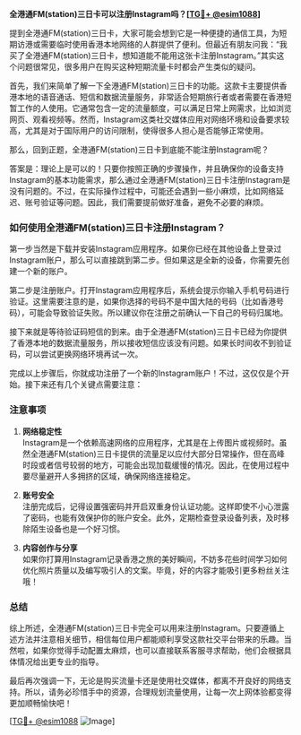 **全港通FM(station)三日卡可以注册Instagram吗？[[TG💪+ @esim1088](https://t.me/s/esim1088)]**

提到全港通FM(station)三日卡，大家可能会想到它是一种便捷的通信工具，为短期访港或需要临时使用香港本地网络的人群提供了便利。但最近有朋友问我：“我买了全港通FM(station)三日卡，想知道能不能用这张卡注册Instagram。”其实这个问题很常见，很多用户在购买这种短期流量卡时都会产生类似的疑问。

首先，我们来简单了解一下全港通FM(station)三日卡的功能。这款卡主要提供香港本地的语音通话、短信和数据流量服务，非常适合短期旅行者或者需要在香港短暂工作的人使用。它通常包含一定的流量额度，可以满足日常上网需求，比如浏览网页、观看视频等。然而，Instagram这类社交媒体应用对网络环境和设备要求较高，尤其是对于国际用户的访问限制，使得很多人担心是否能够正常使用。

那么，回到正题，全港通FM(station)三日卡到底能不能注册Instagram呢？

答案是：理论上是可以的！只要你按照正确的步骤操作，并且确保你的设备支持Instagram的基本功能需求，那么通过全港通FM(station)三日卡注册Instagram是没有问题的。不过，在实际操作过程中，可能还会遇到一些小麻烦，比如网络延迟、账号验证等问题。因此，我们需要提前做好准备，避免不必要的麻烦。

### 如何使用全港通FM(station)三日卡注册Instagram？

第一步当然是下载并安装Instagram应用程序。如果你已经在其他设备上登录过Instagram账户，那么可以直接跳到第二步。但如果这是全新的设备，你需要先创建一个新的账户。

第二步是注册账户。打开Instagram应用程序后，系统会提示你输入手机号码进行验证。这里需要注意的是，如果你选择的号码不是中国大陆的号码（比如香港号码），可能会导致验证失败。所以建议你在注册之前确认一下自己的号码归属地。

接下来就是等待验证码短信的到来。由于全港通FM(station)三日卡已经为你提供了香港本地的数据流量服务，所以接收短信应该没有问题。如果长时间收不到验证码，可以尝试更换网络环境再试一次。

完成以上步骤后，你就成功注册了一个新的Instagram账户！不过，这仅仅是个开始。接下来还有几个关键点需要注意：

### 注意事项

1. **网络稳定性**  
   Instagram是一个依赖高速网络的应用程序，尤其是在上传图片或视频时。虽然全港通FM(station)三日卡提供的流量足以应付大部分日常操作，但在高峰时段或者信号较弱的地方，可能会出现加载缓慢的情况。因此，在使用过程中要尽量避开人多拥挤的区域，确保网络连接稳定。

2. **账号安全**  
   注册完成后，记得设置强密码并开启双重身份认证功能。这样即使不小心泄露了密码，也能有效保护你的账户安全。此外，定期检查登录设备列表，及时移除陌生设备也是一个好习惯。

3. **内容创作与分享**  
   如果你打算用Instagram记录香港之旅的美好瞬间，不妨多花些时间学习如何优化照片质量以及编写吸引人的文案。毕竟，好的内容才能吸引更多粉丝关注哦！

### 总结

综上所述，全港通FM(station)三日卡完全可以用来注册Instagram。只要遵循上述方法并注意相关细节，相信每位用户都能顺利享受这款社交平台带来的乐趣。当然啦，如果你觉得手动配置太麻烦，也可以直接联系客服寻求帮助，他们会根据具体情况给出更专业的指导。

最后再次强调一下，无论是购买流量卡还是使用社交媒体，都离不开良好的网络支持。所以，请务必珍惜手中的资源，合理规划流量使用，让每一次上网体验都变得更加顺畅愉快吧！

[[TG💪+ @esim1088](https://t.me/s/esim1088) ![Image](https://i.postimg.cc/4NQfJmqS/Snipaste-2025-05-13-00-14-12.png)]